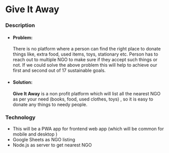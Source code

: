 # Give It Away
### Description
- #### Problem:
  There is no platform where a person can find the right place to donate things like, extra food, used items, toys, stationary etc. Person has to reach out to multiple NGO to make sure if they accept such things or not.
If we could solve the above problem this will help to achieve our first and second out of 17 sustainable goals.
- #### Solution: 
  **Give It Away** is a non profit platform which will list all the nearest NGO as per your need (books, food, used clothes, toys) , so it is easy to donate any things to needy people.

### Technology
- This will be a PWA app for frontend web app (which will be common for mobile and desktop )
- Google Sheets as NGO listing 
- Node.js as server to get nearest NGO
